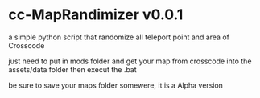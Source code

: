 # cc-MapRandimizer v0.0.1

a simple python script that randomize all teleport point and area of Crosscode

just need to put in mods folder and get your map from crosscode into the assets/data folder
then execut the .bat

be sure to save your maps folder somewere, it is a Alpha version
